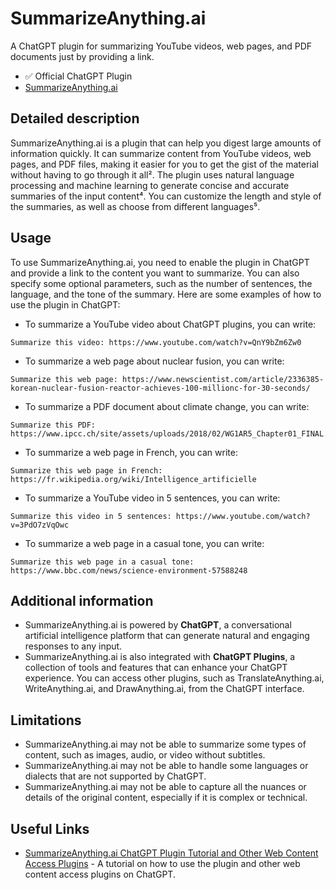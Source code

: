 # SummarizeAnything.ai

A ChatGPT plugin for summarizing YouTube videos, web pages, and PDF documents just by providing a link.

- ✅ Official ChatGPT Plugin
- [SummarizeAnything.ai](http://summarizeanything.ai/)

## Detailed description

SummarizeAnything.ai is a plugin that can help you digest large amounts of information quickly. It can summarize content from YouTube videos, web pages, and PDF files, making it easier for you to get the gist of the material without having to go through it all². The plugin uses natural language processing and machine learning to generate concise and accurate summaries of the input content⁴. You can customize the length and style of the summaries, as well as choose from different languages⁵.

## Usage

To use SummarizeAnything.ai, you need to enable the plugin in ChatGPT and provide a link to the content you want to summarize. You can also specify some optional parameters, such as the number of sentences, the language, and the tone of the summary. Here are some examples of how to use the plugin in ChatGPT:

- To summarize a YouTube video about ChatGPT plugins, you can write:

```
Summarize this video: https://www.youtube.com/watch?v=QnY9bZm6Zw0
```

- To summarize a web page about nuclear fusion, you can write:

```
Summarize this web page: https://www.newscientist.com/article/2336385-korean-nuclear-fusion-reactor-achieves-100-millionc-for-30-seconds/
```

- To summarize a PDF document about climate change, you can write:

```
Summarize this PDF: https://www.ipcc.ch/site/assets/uploads/2018/02/WG1AR5_Chapter01_FINAL.pdf
```

- To summarize a web page in French, you can write:

```
Summarize this web page in French: https://fr.wikipedia.org/wiki/Intelligence_artificielle
```

- To summarize a YouTube video in 5 sentences, you can write:

```
Summarize this video in 5 sentences: https://www.youtube.com/watch?v=3PdO7zVqOwc
```

- To summarize a web page in a casual tone, you can write:

```
Summarize this web page in a casual tone: https://www.bbc.com/news/science-environment-57588248
```

## Additional information

- SummarizeAnything.ai is powered by **ChatGPT**, a conversational artificial intelligence platform that can generate natural and engaging responses to any input.
- SummarizeAnything.ai is also integrated with **ChatGPT Plugins**, a collection of tools and features that can enhance your ChatGPT experience. You can access other plugins, such as TranslateAnything.ai, WriteAnything.ai, and DrawAnything.ai, from the ChatGPT interface.

## Limitations

- SummarizeAnything.ai may not be able to summarize some types of content, such as images, audio, or video without subtitles.
- SummarizeAnything.ai may not be able to handle some languages or dialects that are not supported by ChatGPT.
- SummarizeAnything.ai may not be able to capture all the nuances or details of the original content, especially if it is complex or technical.

## Useful Links

- [SummarizeAnything.ai ChatGPT Plugin Tutorial and Other Web Content Access Plugins](https://www.whatplugin.ai/plugins/summarizeanythingai) - A tutorial on how to use the plugin and other web content access plugins on ChatGPT.
